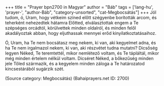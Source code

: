 +++
title = "Prayer bpn2700 in Magyar"
author = "Báb"
tags = ['lang-hu', 'prayer-', "author-Báb", "category-unsorted", "cat-Megbocsátás"]
+++
Jól tudom, ó, Uram, hogy vétkeim színed előtt szégyenbe borították arcom, és teherként nehezedtek hátamra Előtted, elválasztottak engem a Te szépséges orcádtól, körülvettek minden oldalról, és minden felől akadályoztak abban, hogy eljuthassak mennyei erőd kinyilatkoztatásaihoz.

Ó, Uram, ha Te nem bocsátasz meg nekem, ki van, aki kegyelmet adna, és ha Te nem irgalmazol nekem, ki van, aki részvétet tudna mutatni? Dicsőség legyen Néked, Te teremtettél, mikor nemlétező voltam, és Te tápláltál, mikor még minden értelem nélkül voltam. Dicséret Néked, a bőkezűség minden jele Tőled származik, és a kegyelem minden záloga a Te határozatod kincsestárából sugárzik szét.

(Source category: Megbocsátás)
(Bahaiprayers.net ID: 2700)

